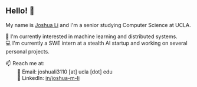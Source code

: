 ## Hello! 👋

My name is [Joshua Li](https://joshli.me/) and I'm a senior studying Computer Science at UCLA.

🧠 I'm currently interested in machine learning and distributed systems.  
💻 I'm currently a SWE intern at a stealth AI startup and working on several personal projects.

📫 Reach me at:  
&nbsp;&nbsp;&nbsp;&nbsp;&nbsp;&nbsp;&nbsp;&nbsp;📧 Email: joshuali3110 \[at\] ucla \[dot\] edu  
&nbsp;&nbsp;&nbsp;&nbsp;&nbsp;&nbsp;&nbsp;&nbsp;💼 LinkedIn: [in/joshua-m-li](https://www.linkedin.com/in/joshua-m-li/)  
<!--
**joshuali3110/joshuali3110** is a ✨ _special_ ✨ repository because its `README.md` (this file) appears on your GitHub profile.
-->
